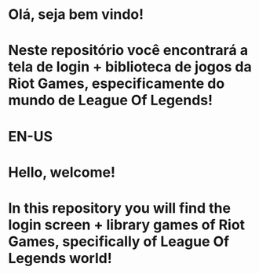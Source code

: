 # Olá, seja bem vindo!
# Neste repositório você encontrará a tela de login + biblioteca de jogos da Riot Games, especificamente do mundo de League Of Legends!

# EN-US
# Hello, welcome!
# In this repository you will find the login screen + library games of Riot Games, specifically of League Of Legends world!
